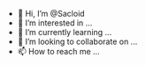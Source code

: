 - 👋 Hi, I’m @Sacloid
- 👀 I’m interested in ...
- 🌱 I’m currently learning ...
- 💞️ I’m looking to collaborate on ...
- 📫 How to reach me ...

<!---
Sacloid/Sacloid is a ✨ special ✨ repository because its `README.md` (this file) appears on your GitHub profile.
You can click the Preview link to take a look at your changes.
--->
